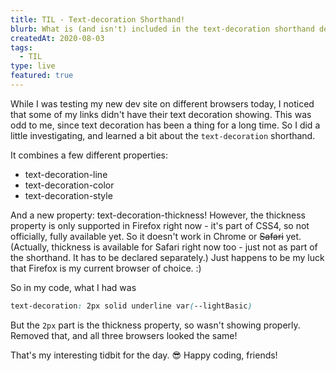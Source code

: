 ```yaml
---
title: TIL - Text-decoration Shorthand!
blurb: What is (and isn't) included in the text-decoration shorthand declaration.
createdAt: 2020-08-03
tags:
  - TIL
type: live
featured: true
---
```


While I was testing my new dev site on different browsers today, I noticed that some of my links didn't have their text decoration showing. This was odd to me, since text decoration has been a thing for a long time. So I did a little investigating, and learned a bit about the `text-decoration` shorthand.

It combines a few different properties:

- text-decoration-line
- text-decoration-color
- text-decoration-style

And a new property: text-decoration-thickness! However, the thickness property is only supported in Firefox right now - it's part of CSS4, so not officially, fully available yet. So it doesn't work in Chrome or ~~Safari~~ yet. (Actually, thickness is available for Safari right now too - just not as part of the shorthand. It has to be declared separately.) Just happens to be my luck that Firefox is my current browser of choice. :)

So in my code, what I had was

```css
text-decoration: 2px solid underline var(--lightBasic)
```

But the `2px` part is the thickness property, so wasn't showing properly. Removed that, and all three browsers looked the same!

That's my interesting tidbit for the day. 😎 Happy coding, friends!
